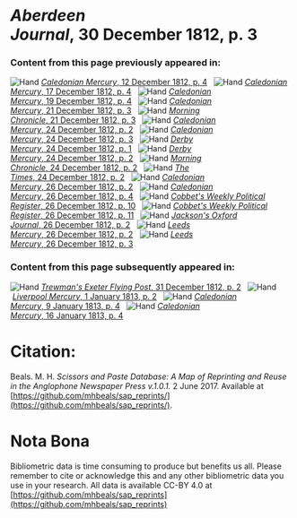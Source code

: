 # *Aberdeen Journal*, 30 December 1812, p. 3  
  
### Content from this page previously appeared in:  
![Hand](http://scissorsandpaste.net/wp-content/uploads/2017/06/smallhandpointer.png) [*Caledonian Mercury*, 12 December 1812, p. 4](https://mhbeals.github.io/sap_html/Caledonian-Mercury/Caledonian-Mercury-12-December-1812-p-4)  
![Hand](http://scissorsandpaste.net/wp-content/uploads/2017/06/smallhandpointer.png) [*Caledonian Mercury*, 17 December 1812, p. 4](https://mhbeals.github.io/sap_html/Caledonian-Mercury/Caledonian-Mercury-17-December-1812-p-4)  
![Hand](http://scissorsandpaste.net/wp-content/uploads/2017/06/smallhandpointer.png) [*Caledonian Mercury*, 19 December 1812, p. 4](https://mhbeals.github.io/sap_html/Caledonian-Mercury/Caledonian-Mercury-19-December-1812-p-4)  
![Hand](http://scissorsandpaste.net/wp-content/uploads/2017/06/smallhandpointer.png) [*Caledonian Mercury*, 21 December 1812, p. 3](https://mhbeals.github.io/sap_html/Caledonian-Mercury/Caledonian-Mercury-21-December-1812-p-3)  
![Hand](http://scissorsandpaste.net/wp-content/uploads/2017/06/smallhandpointer.png) [*Morning Chronicle*, 21 December 1812, p. 3](https://mhbeals.github.io/sap_html/Morning-Chronicle/Morning-Chronicle-21-December-1812-p-3)  
![Hand](http://scissorsandpaste.net/wp-content/uploads/2017/06/smallhandpointer.png) [*Caledonian Mercury*, 24 December 1812, p. 2](https://mhbeals.github.io/sap_html/Caledonian-Mercury/Caledonian-Mercury-24-December-1812-p-2)  
![Hand](http://scissorsandpaste.net/wp-content/uploads/2017/06/smallhandpointer.png) [*Caledonian Mercury*, 24 December 1812, p. 3](https://mhbeals.github.io/sap_html/Caledonian-Mercury/Caledonian-Mercury-24-December-1812-p-3)  
![Hand](http://scissorsandpaste.net/wp-content/uploads/2017/06/smallhandpointer.png) [*Derby Mercury*, 24 December 1812, p. 1](https://mhbeals.github.io/sap_html/Derby-Mercury/Derby-Mercury-24-December-1812-p-1)  
![Hand](http://scissorsandpaste.net/wp-content/uploads/2017/06/smallhandpointer.png) [*Derby Mercury*, 24 December 1812, p. 2](https://mhbeals.github.io/sap_html/Derby-Mercury/Derby-Mercury-24-December-1812-p-2)  
![Hand](http://scissorsandpaste.net/wp-content/uploads/2017/06/smallhandpointer.png) [*Morning Chronicle*, 24 December 1812, p. 2](https://mhbeals.github.io/sap_html/Morning-Chronicle/Morning-Chronicle-24-December-1812-p-2)  
![Hand](http://scissorsandpaste.net/wp-content/uploads/2017/06/smallhandpointer.png) [*The Times*, 24 December 1812, p. 2](https://mhbeals.github.io/sap_html/The-Times/The-Times-24-December-1812-p-2)  
![Hand](http://scissorsandpaste.net/wp-content/uploads/2017/06/smallhandpointer.png) [*Caledonian Mercury*, 26 December 1812, p. 2](https://mhbeals.github.io/sap_html/Caledonian-Mercury/Caledonian-Mercury-26-December-1812-p-2)  
![Hand](http://scissorsandpaste.net/wp-content/uploads/2017/06/smallhandpointer.png) [*Caledonian Mercury*, 26 December 1812, p. 4](https://mhbeals.github.io/sap_html/Caledonian-Mercury/Caledonian-Mercury-26-December-1812-p-4)  
![Hand](http://scissorsandpaste.net/wp-content/uploads/2017/06/smallhandpointer.png) [*Cobbet's Weekly Political Register*, 26 December 1812, p. 10](https://mhbeals.github.io/sap_html/Cobbet's-Weekly-Political-Register/Cobbet's-Weekly-Political-Register-26-December-1812-p-10)  
![Hand](http://scissorsandpaste.net/wp-content/uploads/2017/06/smallhandpointer.png) [*Cobbet's Weekly Political Register*, 26 December 1812, p. 11](https://mhbeals.github.io/sap_html/Cobbet's-Weekly-Political-Register/Cobbet's-Weekly-Political-Register-26-December-1812-p-11)  
![Hand](http://scissorsandpaste.net/wp-content/uploads/2017/06/smallhandpointer.png) [*Jackson's Oxford Journal*, 26 December 1812, p. 2](https://mhbeals.github.io/sap_html/Jackson's-Oxford-Journal/Jackson's-Oxford-Journal-26-December-1812-p-2)  
![Hand](http://scissorsandpaste.net/wp-content/uploads/2017/06/smallhandpointer.png) [*Leeds Mercury*, 26 December 1812, p. 2](https://mhbeals.github.io/sap_html/Leeds-Mercury/Leeds-Mercury-26-December-1812-p-2)  
![Hand](http://scissorsandpaste.net/wp-content/uploads/2017/06/smallhandpointer.png) [*Leeds Mercury*, 26 December 1812, p. 3](https://mhbeals.github.io/sap_html/Leeds-Mercury/Leeds-Mercury-26-December-1812-p-3)  
  
### Content from this page subsequently appeared in:  
![Hand](http://scissorsandpaste.net/wp-content/uploads/2017/06/smallhandpointer.png) [*Trewman's Exeter Flying Post*, 31 December 1812, p. 2](https://mhbeals.github.io/sap_html/Trewman's-Exeter-Flying-Post/Trewman's-Exeter-Flying-Post-31-December-1812-p-2)  
![Hand](http://scissorsandpaste.net/wp-content/uploads/2017/06/smallhandpointer.png) [*Liverpool Mercury*, 1 January 1813, p. 2](https://mhbeals.github.io/sap_html/Liverpool-Mercury/Liverpool-Mercury-1-January-1813-p-2)  
![Hand](http://scissorsandpaste.net/wp-content/uploads/2017/06/smallhandpointer.png) [*Caledonian Mercury*, 9 January 1813, p. 4](https://mhbeals.github.io/sap_html/Caledonian-Mercury/Caledonian-Mercury-9-January-1813-p-4)  
![Hand](http://scissorsandpaste.net/wp-content/uploads/2017/06/smallhandpointer.png) [*Caledonian Mercury*, 16 January 1813, p. 4](https://mhbeals.github.io/sap_html/Caledonian-Mercury/Caledonian-Mercury-16-January-1813-p-4)  


# Citation: 

Beals. M. H. *Scissors and Paste Database: A Map of Reprinting and Reuse in the Anglophone Newspaper Press v.1.0.1.* 2 June 2017. Available at [https://github.com/mhbeals/sap_reprints/](https://github.com/mhbeals/sap_reprints/). 

# Nota Bona

Bibliometric data is time consuming to produce but benefits us all. Please remember to cite or acknowledge this and any other bibliometric data you use in your research. All data is available CC-BY 4.0 at [https://github.com/mhbeals/sap_reprints](https://github.com/mhbeals/sap_reprints)
